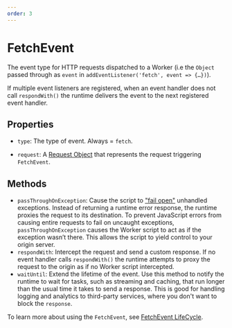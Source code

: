```yaml
---
order: 3
---
```


# FetchEvent

The event type for HTTP requests dispatched to a Worker (i.e the `Object` passed through as `event` in `addEventListener('fetch', event => {…})`).

If multiple event listeners are registered, when an event handler does not call `respondWith()` the runtime delivers the event to the next registered event handler.

## Properties

- `type`: The type of event. Always = `fetch`.

- `request`: A [Request Object](/reference/apis/request) that represents the request triggering `FetchEvent`.

## Methods

- `passThroughOnException`: Cause the script to ["fail open"](https://community.microfocus.com/t5/Security-Blog/Security-Fundamentals-Part-1-Fail-Open-vs-Fail-Closed/ba-p/283747) unhandled exceptions. Instead of returning a runtime error response, the runtime proxies the request to its destination. To prevent JavaScript errors from causing entire requests to fail on uncaught exceptions, `passThroughOnException` causes the Worker script to act as if the exception wasn’t there. This allows the script to yield control to your origin server.
- `respondWith`: Intercept the request and send a custom response.
	If no event handler calls `respondWith()` the runtime attempts to proxy the request to the origin as if no Worker script intercepted.
- `waitUntil`: Extend the lifetime of the event. Use this method to notify the runtime to wait for tasks, such as streaming and caching, that run longer than the usual time it takes to send a response. This is good for handling logging and analytics to third-party services, where you don't want to block the `response`.

To learn more about using the `FetchEvent`, see [FetchEvent LifeCycle](/about/tips/fetch-event-lifecycle).
